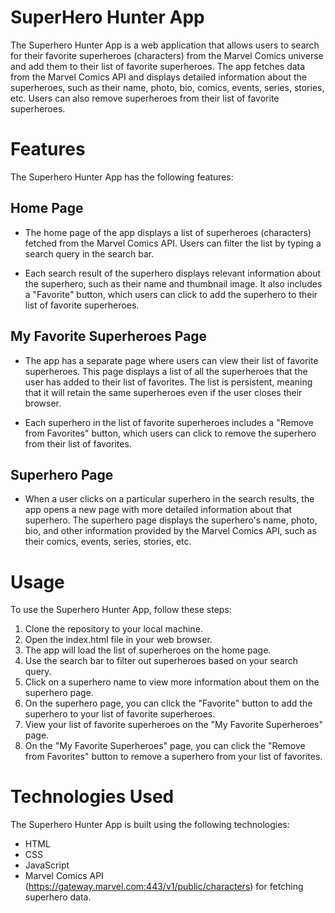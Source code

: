 # SuperHero Hunter App
The Superhero Hunter App is a web application that allows users to search for their favorite superheroes (characters) from the Marvel Comics universe and add them to their list of favorite superheroes. The app fetches data from the Marvel Comics API and displays detailed information about the superheroes, such as their name, photo, bio, comics, events, series, stories, etc. Users can also remove superheroes from their list of favorite superheroes.

# Features
The Superhero Hunter App has the following features:
## Home Page
- The home page of the app displays a list of superheroes (characters) fetched from the Marvel Comics API. Users can filter the list by typing a search query in the search bar.

- Each search result of the superhero displays relevant information about the superhero, such as their name and thumbnail image. It also includes a "Favorite" button, which users can click to add the superhero to their list of favorite superheroes.

## My Favorite Superheroes Page
- The app has a separate page where users can view their list of favorite superheroes. This page displays a list of all the superheroes that the user has added to their list of favorites. The list is persistent, meaning that it will retain the same superheroes even if the user closes their browser.

- Each superhero in the list of favorite superheroes includes a "Remove from Favorites" button, which users can click to remove the superhero from their list of favorites.

## Superhero Page
- When a user clicks on a particular superhero in the search results, the app opens a new page with more detailed information about that superhero. The superhero page displays the superhero's name, photo, bio, and other information provided by the Marvel Comics API, such as their comics, events, series, stories, etc.

# Usage
To use the Superhero Hunter App, follow these steps:

1. Clone the repository to your local machine.
2. Open the index.html file in your web browser.
3. The app will load the list of superheroes on the home page.
4. Use the search bar to filter out superheroes based on your search query.
5. Click on a superhero name to view more information about them on the superhero page.
6. On the superhero page, you can click the "Favorite" button to add the superhero to your list of favorite superheroes.
7. View your list of favorite superheroes on the "My Favorite Superheroes" page.
8. On the "My Favorite Superheroes" page, you can click the "Remove from Favorites" button to remove a superhero from your list of favorites.

# Technologies Used
The Superhero Hunter App is built using the following technologies:

- HTML
- CSS
- JavaScript
- Marvel Comics API (https://gateway.marvel.com:443/v1/public/characters) for fetching superhero data.
